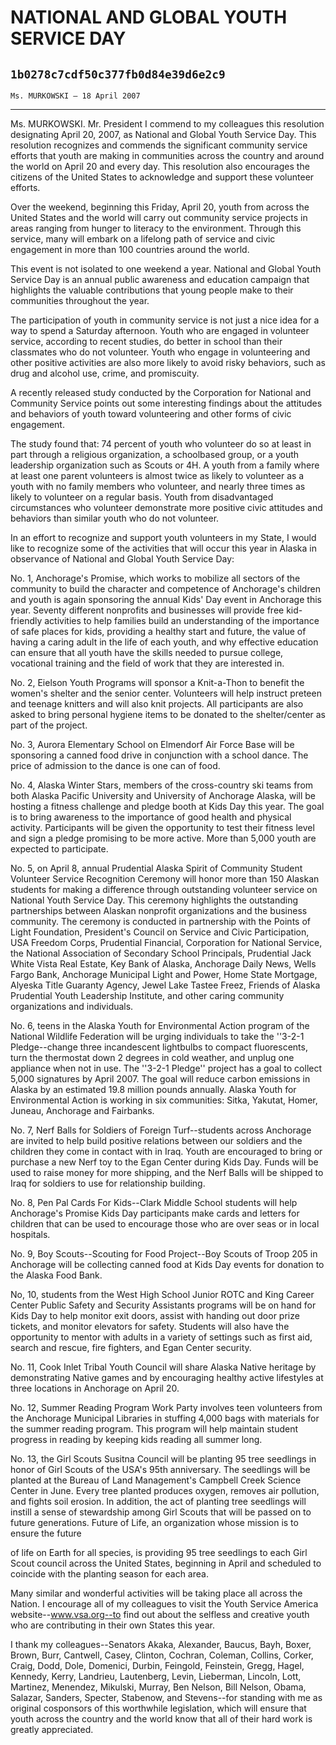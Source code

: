 # NATIONAL AND GLOBAL YOUTH SERVICE DAY
## `1b0278c7cdf50c377fb0d84e39d6e2c9`
`Ms. MURKOWSKI — 18 April 2007`

---


Ms. MURKOWSKI. Mr. President I commend to my colleagues this 
resolution designating April 20, 2007, as National and Global Youth 
Service Day. This resolution recognizes and commends the significant 
community service efforts that youth are making in communities across 
the country and around the world on April 20 and every day. This 
resolution also encourages the citizens of the United States to 
acknowledge and support these volunteer efforts.

Over the weekend, beginning this Friday, April 20, youth from across 
the United States and the world will carry out community service 
projects in areas ranging from hunger to literacy to the environment. 
Through this service, many will embark on a lifelong path of service 
and civic engagement in more than 100 countries around the world.

This event is not isolated to one weekend a year. National and Global 
Youth Service Day is an annual public awareness and education campaign 
that highlights the valuable contributions that young people make to 
their communities throughout the year.

The participation of youth in community service is not just a nice 
idea for a way to spend a Saturday afternoon. Youth who are engaged in 
volunteer service, according to recent studies, do better in school 
than their classmates who do not volunteer. Youth who engage in 
volunteering and other positive activities are also more likely to 
avoid risky behaviors, such as drug and alcohol use, crime, and 
promiscuity.

A recently released study conducted by the Corporation for National 
and Community Service points out some interesting findings about the 
attitudes and behaviors of youth toward volunteering and other forms of 
civic engagement.

The study found that: 74 percent of youth who volunteer do so at 
least in part through a religious organization, a schoolbased group, or 
a youth leadership organization such as Scouts or 4H. A youth from a 
family where at least one parent volunteers is almost twice as likely 
to volunteer as a youth with no family members who volunteer, and 
nearly three times as likely to volunteer on a regular basis. Youth 
from disadvantaged circumstances who volunteer demonstrate more 
positive civic attitudes and behaviors than similar youth who do not 
volunteer.

In an effort to recognize and support youth volunteers in my State, I 
would like to recognize some of the activities that will occur this 
year in Alaska in observance of National and Global Youth Service Day:

No. 1, Anchorage's Promise, which works to mobilize all sectors of 
the community to build the character and competence of Anchorage's 
children and youth is again sponsoring the annual Kids' Day event in 
Anchorage this year. Seventy different nonprofits and businesses will 
provide free kid-friendly activities to help families build an 
understanding of the importance of safe places for kids, providing a 
healthy start and future, the value of having a caring adult in the 
life of each youth, and why effective education can ensure that all 
youth have the skills needed to pursue college, vocational training and 
the field of work that they are interested in.

No. 2, Eielson Youth Programs will sponsor a Knit-a-Thon to benefit 
the women's shelter and the senior center. Volunteers will help 
instruct preteen and teenage knitters and will also knit projects. All 
participants are also asked to bring personal hygiene items to be 
donated to the shelter/center as part of the project.

No. 3, Aurora Elementary School on Elmendorf Air Force Base will be 
sponsoring a canned food drive in conjunction with a school dance. The 
price of admission to the dance is one can of food.

No. 4, Alaska Winter Stars, members of the cross-country ski teams 
from both Alaska Pacific University and University of Anchorage Alaska, 
will be hosting a fitness challenge and pledge booth at Kids Day this 
year. The goal is to bring awareness to the importance of good health 
and physical activity. Participants will be given the opportunity to 
test their fitness level and sign a pledge promising to be more active. 
More than 5,000 youth are expected to participate.

No. 5, on April 8, annual Prudential Alaska Spirit of Community 
Student Volunteer Service Recognition Ceremony will honor more than 150 
Alaskan students for making a difference through outstanding volunteer 
service on National Youth Service Day. This ceremony highlights the 
outstanding partnerships between Alaskan nonprofit organizations and 
the business community. The ceremony is conducted in partnership with 
the Points of Light Foundation, President's Council on Service and 
Civic Participation, USA Freedom Corps, Prudential Financial, 
Corporation for National Service, the National Association of Secondary 
School Principals, Prudential Jack White Vista Real Estate, Key Bank of 
Alaska, Anchorage Daily News, Wells Fargo Bank, Anchorage Municipal 
Light and Power, Home State Mortgage, Alyeska Title Guaranty Agency, 
Jewel Lake Tastee Freez, Friends of Alaska Prudential Youth Leadership 
Institute, and other caring community organizations and individuals.

No. 6, teens in the Alaska Youth for Environmental Action program of 
the National Wildlife Federation will be urging individuals to take the 
''3-2-1 Pledge--change three incandescent lightbulbs to compact 
fluorescents, turn the thermostat down 2 degrees in cold weather, and 
unplug one appliance when not in use. The ''3-2-1 Pledge'' project has 
a goal to collect 5,000 signatures by April 2007. The goal will reduce 
carbon emissions in Alaska by an estimated 19.8 million pounds 
annually. Alaska Youth for Environmental Action is working in six 
communities: Sitka, Yakutat, Homer, Juneau, Anchorage and Fairbanks.

No. 7, Nerf Balls for Soldiers of Foreign Turf--students across 
Anchorage are invited to help build positive relations between our 
soldiers and the children they come in contact with in Iraq. Youth are 
encouraged to bring or purchase a new Nerf toy to the Egan Center 
during Kids Day. Funds will be used to raise money for more shipping, 
and the Nerf Balls will be shipped to Iraq for soldiers to use for 
relationship building.

No. 8, Pen Pal Cards For Kids--Clark Middle School students will help 
Anchorage's Promise Kids Day participants make cards and letters for 
children that can be used to encourage those who are over seas or in 
local hospitals.

No. 9, Boy Scouts--Scouting for Food Project--Boy Scouts of Troop 205 
in Anchorage will be collecting canned food at Kids Day events for 
donation to the Alaska Food Bank.

No, 10, students from the West High School Junior ROTC and King 
Career Center Public Safety and Security Assistants programs will be on 
hand for Kids Day to help monitor exit doors, assist with handing out 
door prize tickets, and monitor elevators for safety. Students will 
also have the opportunity to mentor with adults in a variety of 
settings such as first aid, search and rescue, fire fighters, and Egan 
Center security.

No. 11, Cook Inlet Tribal Youth Council will share Alaska Native 
heritage by demonstrating Native games and by encouraging healthy 
active lifestyles at three locations in Anchorage on April 20.

No. 12, Summer Reading Program Work Party involves teen volunteers 
from the Anchorage Municipal Libraries in stuffing 4,000 bags with 
materials for the summer reading program. This program will help 
maintain student progress in reading by keeping kids reading all summer 
long.

No. 13, the Girl Scouts Susitna Council will be planting 95 tree 
seedlings in honor of Girl Scouts of the USA's 95th anniversary. The 
seedlings will be planted at the Bureau of Land Management's Campbell 
Creek Science Center in June. Every tree planted produces oxygen, 
removes air pollution, and fights soil erosion. In addition, the act of 
planting tree seedlings will instill a sense of stewardship among Girl 
Scouts that will be passed on to future generations. Future of Life, an 
organization whose mission is to ensure the future


of life on Earth for all species, is providing 95 tree seedlings to 
each Girl Scout council across the United States, beginning in April 
and scheduled to coincide with the planting season for each area.

Many similar and wonderful activities will be taking place all across 
the Nation. I encourage all of my colleagues to visit the Youth Service 
America website--www.vsa.org--to find out about the selfless and 
creative youth who are contributing in their own States this year.

I thank my colleagues--Senators Akaka, Alexander, Baucus, Bayh, 
Boxer, Brown, Burr, Cantwell, Casey, Clinton, Cochran, Coleman, 
Collins, Corker, Craig, Dodd, Dole, Domenici, Durbin, Feingold, 
Feinstein, Gregg, Hagel, Kennedy, Kerry, Landrieu, Lautenberg, Levin, 
Lieberman, Lincoln, Lott, Martinez, Menendez, Mikulski, Murray, Ben 
Nelson, Bill Nelson, Obama, Salazar, Sanders, Specter, Stabenow, and 
Stevens--for standing with me as original cosponsors of this worthwhile 
legislation, which will ensure that youth across the country and the 
world know that all of their hard work is greatly appreciated.
